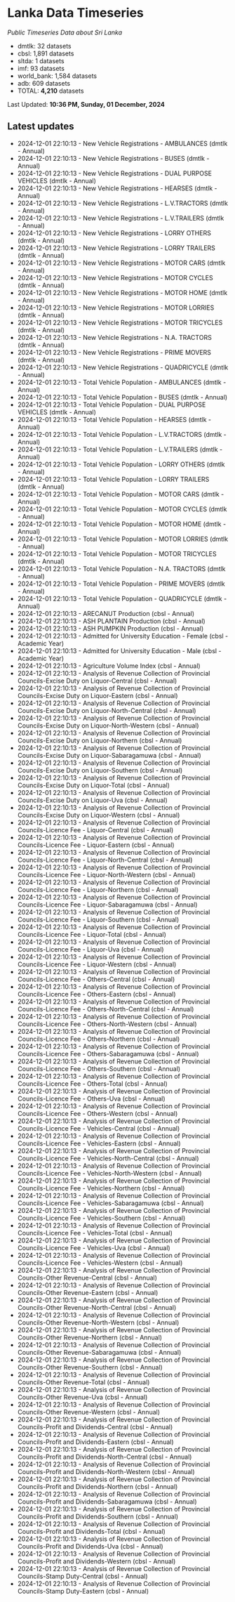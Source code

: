 # Lanka Data Timeseries
*Public Timeseries Data about Sri Lanka*

* dmtlk: 32 datasets
* cbsl: 1,891 datasets
* sltda: 1 datasets
* imf: 93 datasets
* world_bank: 1,584 datasets
* adb: 609 datasets
* TOTAL: **4,210** datasets

Last Updated: **10:36 PM, Sunday, 01 December, 2024**

## Latest updates

* 2024-12-01 22:10:13 - New Vehicle Registrations - AMBULANCES (dmtlk - Annual)
* 2024-12-01 22:10:13 - New Vehicle Registrations - BUSES (dmtlk - Annual)
* 2024-12-01 22:10:13 - New Vehicle Registrations - DUAL PURPOSE VEHICLES (dmtlk - Annual)
* 2024-12-01 22:10:13 - New Vehicle Registrations - HEARSES (dmtlk - Annual)
* 2024-12-01 22:10:13 - New Vehicle Registrations - L.V.TRACTORS (dmtlk - Annual)
* 2024-12-01 22:10:13 - New Vehicle Registrations - L.V.TRAILERS (dmtlk - Annual)
* 2024-12-01 22:10:13 - New Vehicle Registrations - LORRY OTHERS (dmtlk - Annual)
* 2024-12-01 22:10:13 - New Vehicle Registrations - LORRY TRAILERS (dmtlk - Annual)
* 2024-12-01 22:10:13 - New Vehicle Registrations - MOTOR CARS (dmtlk - Annual)
* 2024-12-01 22:10:13 - New Vehicle Registrations - MOTOR CYCLES (dmtlk - Annual)
* 2024-12-01 22:10:13 - New Vehicle Registrations - MOTOR HOME (dmtlk - Annual)
* 2024-12-01 22:10:13 - New Vehicle Registrations - MOTOR LORRIES (dmtlk - Annual)
* 2024-12-01 22:10:13 - New Vehicle Registrations - MOTOR TRICYCLES (dmtlk - Annual)
* 2024-12-01 22:10:13 - New Vehicle Registrations - N.A. TRACTORS (dmtlk - Annual)
* 2024-12-01 22:10:13 - New Vehicle Registrations - PRIME MOVERS (dmtlk - Annual)
* 2024-12-01 22:10:13 - New Vehicle Registrations - QUADRICYCLE (dmtlk - Annual)
* 2024-12-01 22:10:13 - Total Vehicle Population - AMBULANCES (dmtlk - Annual)
* 2024-12-01 22:10:13 - Total Vehicle Population - BUSES (dmtlk - Annual)
* 2024-12-01 22:10:13 - Total Vehicle Population - DUAL PURPOSE VEHICLES (dmtlk - Annual)
* 2024-12-01 22:10:13 - Total Vehicle Population - HEARSES (dmtlk - Annual)
* 2024-12-01 22:10:13 - Total Vehicle Population - L.V.TRACTORS (dmtlk - Annual)
* 2024-12-01 22:10:13 - Total Vehicle Population - L.V.TRAILERS (dmtlk - Annual)
* 2024-12-01 22:10:13 - Total Vehicle Population - LORRY OTHERS (dmtlk - Annual)
* 2024-12-01 22:10:13 - Total Vehicle Population - LORRY TRAILERS (dmtlk - Annual)
* 2024-12-01 22:10:13 - Total Vehicle Population - MOTOR CARS (dmtlk - Annual)
* 2024-12-01 22:10:13 - Total Vehicle Population - MOTOR CYCLES (dmtlk - Annual)
* 2024-12-01 22:10:13 - Total Vehicle Population - MOTOR HOME (dmtlk - Annual)
* 2024-12-01 22:10:13 - Total Vehicle Population - MOTOR LORRIES (dmtlk - Annual)
* 2024-12-01 22:10:13 - Total Vehicle Population - MOTOR TRICYCLES (dmtlk - Annual)
* 2024-12-01 22:10:13 - Total Vehicle Population - N.A. TRACTORS (dmtlk - Annual)
* 2024-12-01 22:10:13 - Total Vehicle Population - PRIME MOVERS (dmtlk - Annual)
* 2024-12-01 22:10:13 - Total Vehicle Population - QUADRICYCLE (dmtlk - Annual)
* 2024-12-01 22:10:13 - ARECANUT Production (cbsl - Annual)
* 2024-12-01 22:10:13 - ASH PLANTAIN Production (cbsl - Annual)
* 2024-12-01 22:10:13 - ASH PUMPKIN Production (cbsl - Annual)
* 2024-12-01 22:10:13 - Admitted for University Education - Female (cbsl - Academic Year)
* 2024-12-01 22:10:13 - Admitted for University Education - Male (cbsl - Academic Year)
* 2024-12-01 22:10:13 - Agriculture Volume Index (cbsl - Annual)
* 2024-12-01 22:10:13 - Analysis of Revenue Collection of Provincial Councils-Excise Duty on Liquor-Central (cbsl - Annual)
* 2024-12-01 22:10:13 - Analysis of Revenue Collection of Provincial Councils-Excise Duty on Liquor-Eastern (cbsl - Annual)
* 2024-12-01 22:10:13 - Analysis of Revenue Collection of Provincial Councils-Excise Duty on Liquor-North-Central (cbsl - Annual)
* 2024-12-01 22:10:13 - Analysis of Revenue Collection of Provincial Councils-Excise Duty on Liquor-North-Western (cbsl - Annual)
* 2024-12-01 22:10:13 - Analysis of Revenue Collection of Provincial Councils-Excise Duty on Liquor-Northern (cbsl - Annual)
* 2024-12-01 22:10:13 - Analysis of Revenue Collection of Provincial Councils-Excise Duty on Liquor-Sabaragamuwa (cbsl - Annual)
* 2024-12-01 22:10:13 - Analysis of Revenue Collection of Provincial Councils-Excise Duty on Liquor-Southern (cbsl - Annual)
* 2024-12-01 22:10:13 - Analysis of Revenue Collection of Provincial Councils-Excise Duty on Liquor-Total (cbsl - Annual)
* 2024-12-01 22:10:13 - Analysis of Revenue Collection of Provincial Councils-Excise Duty on Liquor-Uva (cbsl - Annual)
* 2024-12-01 22:10:13 - Analysis of Revenue Collection of Provincial Councils-Excise Duty on Liquor-Western (cbsl - Annual)
* 2024-12-01 22:10:13 - Analysis of Revenue Collection of Provincial Councils-Licence Fee - Liquor-Central (cbsl - Annual)
* 2024-12-01 22:10:13 - Analysis of Revenue Collection of Provincial Councils-Licence Fee - Liquor-Eastern (cbsl - Annual)
* 2024-12-01 22:10:13 - Analysis of Revenue Collection of Provincial Councils-Licence Fee - Liquor-North-Central (cbsl - Annual)
* 2024-12-01 22:10:13 - Analysis of Revenue Collection of Provincial Councils-Licence Fee - Liquor-North-Western (cbsl - Annual)
* 2024-12-01 22:10:13 - Analysis of Revenue Collection of Provincial Councils-Licence Fee - Liquor-Northern (cbsl - Annual)
* 2024-12-01 22:10:13 - Analysis of Revenue Collection of Provincial Councils-Licence Fee - Liquor-Sabaragamuwa (cbsl - Annual)
* 2024-12-01 22:10:13 - Analysis of Revenue Collection of Provincial Councils-Licence Fee - Liquor-Southern (cbsl - Annual)
* 2024-12-01 22:10:13 - Analysis of Revenue Collection of Provincial Councils-Licence Fee - Liquor-Total (cbsl - Annual)
* 2024-12-01 22:10:13 - Analysis of Revenue Collection of Provincial Councils-Licence Fee - Liquor-Uva (cbsl - Annual)
* 2024-12-01 22:10:13 - Analysis of Revenue Collection of Provincial Councils-Licence Fee - Liquor-Western (cbsl - Annual)
* 2024-12-01 22:10:13 - Analysis of Revenue Collection of Provincial Councils-Licence Fee - Others-Central (cbsl - Annual)
* 2024-12-01 22:10:13 - Analysis of Revenue Collection of Provincial Councils-Licence Fee - Others-Eastern (cbsl - Annual)
* 2024-12-01 22:10:13 - Analysis of Revenue Collection of Provincial Councils-Licence Fee - Others-North-Central (cbsl - Annual)
* 2024-12-01 22:10:13 - Analysis of Revenue Collection of Provincial Councils-Licence Fee - Others-North-Western (cbsl - Annual)
* 2024-12-01 22:10:13 - Analysis of Revenue Collection of Provincial Councils-Licence Fee - Others-Northern (cbsl - Annual)
* 2024-12-01 22:10:13 - Analysis of Revenue Collection of Provincial Councils-Licence Fee - Others-Sabaragamuwa (cbsl - Annual)
* 2024-12-01 22:10:13 - Analysis of Revenue Collection of Provincial Councils-Licence Fee - Others-Southern (cbsl - Annual)
* 2024-12-01 22:10:13 - Analysis of Revenue Collection of Provincial Councils-Licence Fee - Others-Total (cbsl - Annual)
* 2024-12-01 22:10:13 - Analysis of Revenue Collection of Provincial Councils-Licence Fee - Others-Uva (cbsl - Annual)
* 2024-12-01 22:10:13 - Analysis of Revenue Collection of Provincial Councils-Licence Fee - Others-Western (cbsl - Annual)
* 2024-12-01 22:10:13 - Analysis of Revenue Collection of Provincial Councils-Licence Fee - Vehicles-Central (cbsl - Annual)
* 2024-12-01 22:10:13 - Analysis of Revenue Collection of Provincial Councils-Licence Fee - Vehicles-Eastern (cbsl - Annual)
* 2024-12-01 22:10:13 - Analysis of Revenue Collection of Provincial Councils-Licence Fee - Vehicles-North-Central (cbsl - Annual)
* 2024-12-01 22:10:13 - Analysis of Revenue Collection of Provincial Councils-Licence Fee - Vehicles-North-Western (cbsl - Annual)
* 2024-12-01 22:10:13 - Analysis of Revenue Collection of Provincial Councils-Licence Fee - Vehicles-Northern (cbsl - Annual)
* 2024-12-01 22:10:13 - Analysis of Revenue Collection of Provincial Councils-Licence Fee - Vehicles-Sabaragamuwa (cbsl - Annual)
* 2024-12-01 22:10:13 - Analysis of Revenue Collection of Provincial Councils-Licence Fee - Vehicles-Southern (cbsl - Annual)
* 2024-12-01 22:10:13 - Analysis of Revenue Collection of Provincial Councils-Licence Fee - Vehicles-Total (cbsl - Annual)
* 2024-12-01 22:10:13 - Analysis of Revenue Collection of Provincial Councils-Licence Fee - Vehicles-Uva (cbsl - Annual)
* 2024-12-01 22:10:13 - Analysis of Revenue Collection of Provincial Councils-Licence Fee - Vehicles-Western (cbsl - Annual)
* 2024-12-01 22:10:13 - Analysis of Revenue Collection of Provincial Councils-Other Revenue-Central (cbsl - Annual)
* 2024-12-01 22:10:13 - Analysis of Revenue Collection of Provincial Councils-Other Revenue-Eastern (cbsl - Annual)
* 2024-12-01 22:10:13 - Analysis of Revenue Collection of Provincial Councils-Other Revenue-North-Central (cbsl - Annual)
* 2024-12-01 22:10:13 - Analysis of Revenue Collection of Provincial Councils-Other Revenue-North-Western (cbsl - Annual)
* 2024-12-01 22:10:13 - Analysis of Revenue Collection of Provincial Councils-Other Revenue-Northern (cbsl - Annual)
* 2024-12-01 22:10:13 - Analysis of Revenue Collection of Provincial Councils-Other Revenue-Sabaragamuwa (cbsl - Annual)
* 2024-12-01 22:10:13 - Analysis of Revenue Collection of Provincial Councils-Other Revenue-Southern (cbsl - Annual)
* 2024-12-01 22:10:13 - Analysis of Revenue Collection of Provincial Councils-Other Revenue-Total (cbsl - Annual)
* 2024-12-01 22:10:13 - Analysis of Revenue Collection of Provincial Councils-Other Revenue-Uva (cbsl - Annual)
* 2024-12-01 22:10:13 - Analysis of Revenue Collection of Provincial Councils-Other Revenue-Western (cbsl - Annual)
* 2024-12-01 22:10:13 - Analysis of Revenue Collection of Provincial Councils-Profit and Dividends-Central (cbsl - Annual)
* 2024-12-01 22:10:13 - Analysis of Revenue Collection of Provincial Councils-Profit and Dividends-Eastern (cbsl - Annual)
* 2024-12-01 22:10:13 - Analysis of Revenue Collection of Provincial Councils-Profit and Dividends-North-Central (cbsl - Annual)
* 2024-12-01 22:10:13 - Analysis of Revenue Collection of Provincial Councils-Profit and Dividends-North-Western (cbsl - Annual)
* 2024-12-01 22:10:13 - Analysis of Revenue Collection of Provincial Councils-Profit and Dividends-Northern (cbsl - Annual)
* 2024-12-01 22:10:13 - Analysis of Revenue Collection of Provincial Councils-Profit and Dividends-Sabaragamuwa (cbsl - Annual)
* 2024-12-01 22:10:13 - Analysis of Revenue Collection of Provincial Councils-Profit and Dividends-Southern (cbsl - Annual)
* 2024-12-01 22:10:13 - Analysis of Revenue Collection of Provincial Councils-Profit and Dividends-Total (cbsl - Annual)
* 2024-12-01 22:10:13 - Analysis of Revenue Collection of Provincial Councils-Profit and Dividends-Uva (cbsl - Annual)
* 2024-12-01 22:10:13 - Analysis of Revenue Collection of Provincial Councils-Profit and Dividends-Western (cbsl - Annual)
* 2024-12-01 22:10:13 - Analysis of Revenue Collection of Provincial Councils-Stamp Duty-Central (cbsl - Annual)
* 2024-12-01 22:10:13 - Analysis of Revenue Collection of Provincial Councils-Stamp Duty-Eastern (cbsl - Annual)